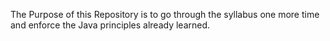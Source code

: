 The Purpose of this Repository is to go through the syllabus one more time and enforce the Java principles already learned.
